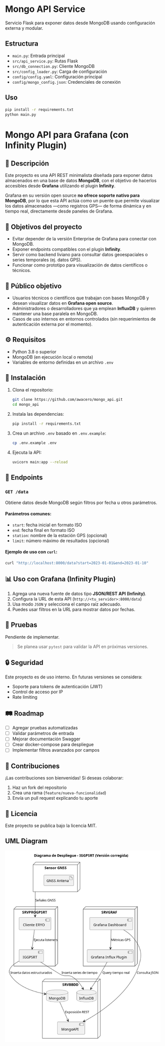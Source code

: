 # Mongo API Service

Servicio Flask para exponer datos desde MongoDB usando configuración externa y modular.

## Estructura

- `main.py`: Entrada principal
- `src/api_service.py`: Rutas Flask
- `src/db_connection.py`: Cliente MongoDB
- `src/config_loader.py`: Carga de configuración
- `config/config.yaml`: Configuración principal
- `config/mongo_config.json`: Credenciales de conexión

## Uso

```bash
pip install -r requirements.txt
python main.py
```

# Mongo API para Grafana (con Infinity Plugin)

## 📌 Descripción

Este proyecto es una API REST minimalista diseñada para exponer datos almacenados en una base de datos **MongoDB**, con el objetivo de hacerlos accesibles desde **Grafana** utilizando el plugin **Infinity**.

Grafana en su versión open source **no ofrece soporte nativo para MongoDB**, por lo que esta API actúa como un puente que permite visualizar los datos almacenados —como registros GPS— de forma dinámica y en tiempo real, directamente desde paneles de Grafana.

## 🎯 Objetivos del proyecto

- Evitar depender de la versión Enterprise de Grafana para conectar con MongoDB.
- Exponer endpoints compatibles con el plugin **Infinity**.
- Servir como backend liviano para consultar datos geoespaciales o series temporales (ej. datos GPS).
- Funcionar como prototipo para visualización de datos científicos o técnicos.

## 👥 Público objetivo

- Usuarios técnicos o científicos que trabajan con bases MongoDB y desean visualizar datos en **Grafana open source**.
- Administradores o desarrolladores que ya emplean **InfluxDB** y quieren mantener una base paralela en MongoDB.
- Casos de uso internos en entornos controlados (sin requerimientos de autenticación externa por el momento).

## ⚙️ Requisitos

- Python 3.8 o superior
- MongoDB (en ejecución local o remota)
- Variables de entorno definidas en un archivo `.env`

## 🚀 Instalación

1. Clona el repositorio:

   ```bash
   git clone https://github.com/awacero/mongo_api.git
   cd mongo_api
   ```

2. Instala las dependencias:

   ```bash
   pip install -r requirements.txt
   ```

3. Crea un archivo `.env` basado en `.env.example`:

   ```bash
   cp .env.example .env
   ```

4. Ejecuta la API:

   ```bash
   uvicorn main:app --reload
   ```

## 🔌 Endpoints

### `GET /data`

Obtiene datos desde MongoDB según filtros por fecha u otros parámetros.

#### Parámetros comunes:

- `start`: fecha inicial en formato ISO
- `end`: fecha final en formato ISO
- `station`: nombre de la estación GPS (opcional)
- `limit`: número máximo de resultados (opcional)

#### Ejemplo de uso con `curl`:

```bash
curl "http://localhost:8000/data?start=2023-01-01&end=2023-01-10"
```

## 📊 Uso con Grafana (Infinity Plugin)

1. Agrega una nueva fuente de datos tipo **JSON/REST API (Infinity)**.
2. Configura la URL de esta API (`http://<tu_servidor>:8000/data`)
3. Usa modo `JSON` y selecciona el campo raíz adecuado.
4. Puedes usar filtros en la URL para mostrar datos por fechas.

## 🧪 Pruebas

Pendiente de implementar.

> Se planea usar `pytest` para validar la API en próximas versiones.

## 🔒 Seguridad

Este proyecto es de uso interno. En futuras versiones se considera:

- Soporte para tokens de autenticación (JWT)
- Control de acceso por IP
- Rate limiting

## 🛤️ Roadmap

- [ ] Agregar pruebas automatizadas
- [ ] Validar parámetros de entrada
- [ ] Mejorar documentación Swagger
- [ ] Crear docker-compose para despliegue
- [ ] Implementar filtros avanzados por campos

## 🤝 Contribuciones

¡Las contribuciones son bienvenidas! Si deseas colaborar:

1. Haz un fork del repositorio
2. Crea una rama (`feature/nueva-funcionalidad`)
3. Envía un pull request explicando tu aporte

## 📝 Licencia

Este proyecto se publica bajo la licencia MIT.


## UML Diagram

![Diagrama de despliegue](docs/mongo_api.png)
